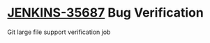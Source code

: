 # [JENKINS-35687](https://issues.jenkins.io/browse/JENKINS-35687) Bug Verification

Git large file support verification job
